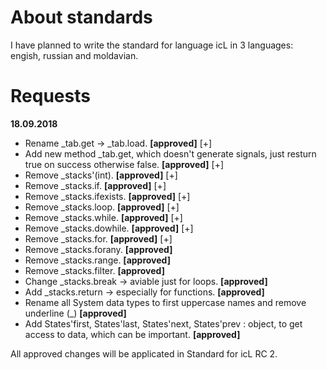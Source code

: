 # About standards

I have planned to write the standard for language icL in 3 languages:
engish, russian and moldavian.

# Requests

__18.09.2018__

 * Rename _tab.get -> _tab.load. **[approved]** [+]
 * Add new method _tab.get, which doesn't generate signals, just resturn true
   on success otherwise false. **[approved]** [+]
 * Remove _stacks'(int). **[approved]** [+]
 * Remove _stacks.if. **[approved]** [+]
 * Remove _stacks.ifexists. **[approved]** [+]
 * Remove _stacks.loop. **[approved]** [+]
 * Remove _stacks.while. **[approved]** [+]
 * Remove _stacks.dowhile. **[approved]** [+]
 * Remove _stacks.for. **[approved]** [+]
 * Remove _stacks.forany. **[approved]**
 * Remove _stacks.range. **[approved]**
 * Remove _stacks.filter. **[approved]**
 * Change _stacks.break -> aviable just for loops. **[approved]**
 * Add _stacks.return -> especially for functions. **[approved]**
 * Rename all System data types to first uppercase names and remove underline
   (_)  **[approved]**
 * Add States'first, States'last, States'next, States'prev : object, to get
   access to data, which can be important. **[approved]**

All approved changes will be applicated in Standard for icL RC 2.
